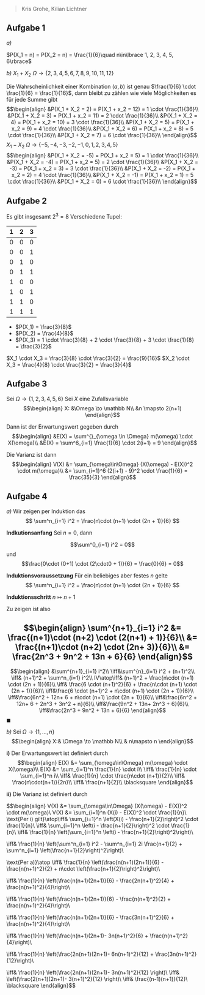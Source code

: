 
> Kris Grohe, Kilian Lichtner
## Aufgabe 1

_a)_

$P(X_1 = n) = P(X_2 = n) = \frac{1}{6}\quad n\in\lbrace 1, 2, 3, 4, 5, 6\rbrace$

_b)_
$X_1 + X_2$
$\Omega \to \lbrace 2, 3, 4, 5, 6, 7, 8, 9, 10, 11, 12\rbrace$

Die Wahrscheinlichkeit einer Kombination $(a, b)$ ist genau $\frac{1}{6} \cdot \frac{1}{6} = \frac{1}{16}$, dann bleibt zu zählen wie viele Möglichkeiten es für jede Summe gibt
$$\begin{align}
&P(X_1 + X_2 = 2) = P(X_1 + x_2 = 12) = 1 \cdot \frac{1}{36}\\
&P(X_1 + X_2 = 3) = P(X_1 + x_2 = 11) = 2 \cdot \frac{1}{36}\\
&P(X_1 + X_2 = 4) = P(X_1 + x_2 = 10) = 3 \cdot \frac{1}{36}\\
&P(X_1 + X_2 = 5) = P(X_1 + x_2 = 9) = 4 \cdot \frac{1}{36}\\
&P(X_1 + X_2 = 6) = P(X_1 + x_2 = 8) = 5 \cdot \frac{1}{36}\\
&P(X_1 + X_2 = 7) = 6 \cdot \frac{1}{36}\\
\end{align}$$
$X_1 - X_2$
$\Omega \to \lbrace -5, -4, -3, -2, -1, 0, 1, 2, 3, 4, 5\rbrace$
$$\begin{align}
&P(X_1 + X_2 = -5) = P(X_1 + x_2 = 5) = 1 \cdot \frac{1}{36}\\
&P(X_1 + X_2 = -4) = P(X_1 + x_2 = 5) = 2 \cdot \frac{1}{36}\\
&P(X_1 + X_2 = -3) = P(X_1 + x_2 = 3) = 3 \cdot \frac{1}{36}\\
&P(X_1 + X_2 = -2) = P(X_1 + x_2 = 2) = 4 \cdot \frac{1}{36}\\
&P(X_1 + X_2 = -1) = P(X_1 + x_2 = 1) = 5 \cdot \frac{1}{36}\\
&P(X_1 + X_2 = 0) = 6 \cdot \frac{1}{36}\\
\end{align}$$

## Aufgabe 2
Es gibt insgesamt $2^3 = 8$ Verschiedene Tupel:

| 1   | 2   | 3   |
| --- | --- | --- |
| 0   | 0   | 0   |
| 0   | 0   | 1   |
| 0   | 1   | 0   |
| 0   | 1   | 1   |
| 1   | 0   | 0   |
| 1   | 0   | 1   |
| 1   | 1   | 0   |
| 1   | 1   | 1   |

- $P(X_1) = \frac{3}{8}$
- $P(X_2) = \frac{4}{8}$
- $P(X_3) = 1 \cdot \frac{3}{8} + 2 \cdot \frac{3}{8} + 3 \cdot \frac{1}{8} = \frac{3}{2}$

$X_1 \cdot X_3 = \frac{3}{8} \cdot \frac{3}{2} = \frac{9}{16}$
$X_2 \cdot X_3 = \frac{4}{8} \cdot \frac{3}{2} = \frac{3}{4}$


## Aufgabe 3
Sei $\Omega \to \lbrace 1, 2, 3, 4, 5, 6\rbrace$
Sei $X$ eine Zufallsvariable 
$$\begin{align}
X: &\Omega \to \mathbb N\\
&n \mapsto 2(n+1)
\end{align}$$

Dann ist der Erwartungswert gegeben durch
$$\begin{align}
&E(X) = \sum^{}_{\omega \in \Omega} m(\omega) \cdot X(\omega)\\
&E(X) =  \sum^6_{i=1} \frac{1}{6} \cdot 2(i+1) = 9
\end{align}$$

Die Varianz ist dann
$$\begin{align}
V(X) &= \sum_{\omega\in\Omega} (X(\omega) - E(X))^2 \cdot m(\omega)\\
&=  \sum_{i=1}^6 (2(i+1) - 9)^2 \cdot \frac{1}{6} = \frac{35}{3}
\end{align}$$


## Aufgabe 4

_a)_
Wir zeigen per Induktion das
$$
\sum^n_{i=1} i^2 = \frac{n\cdot  (n+1) \cdot (2n + 1)}{6}
$$

__Indkutionsanfang__
Sei $n = 0$, dann

$$\sum^0_{i=1} i^2 = 0$$
und 
$$\frac{0\cdot  (0+1) \cdot (2\cdot0 + 1)}{6} = \frac{0}{6} = 0$$

__Induktionsvoraussetzung__
Für ein beliebiges aber festes $n$ gelte 
$$
\sum^n_{i=1} i^2 = \frac{n\cdot  (n+1) \cdot (2n + 1)}{6}
$$

__Induktionsschritt__ $n\mapsto n+1$

Zu zeigen ist also

$$\begin{align}
\sum^{n+1}_{i=1} i^2 &= \frac{(n+1)\cdot  (n+2) \cdot (2(n+1) + 1)}{6}\\
&= \frac{(n+1)\cdot  (n+2) \cdot (2n+ 3)}{6}\\
&= \frac{2n^3 + 9n^2 + 13n + 6}{6}
\end{align}$$
---

$$\begin{align}
&\sum^{n+1}_{i=1} i^2\\
\iff&\sum^{n}_{i=1} i^2 + (n+1)^2\\
\iff& (n+1)^2 + \sum^n_{i=1} i^2\\
IV\atop\iff& (n+1)^2 + \frac{n\cdot  (n+1) \cdot (2n + 1)}{6}\\
\iff& \frac{6 \cdot (n+1)^2}{6} + \frac{n\cdot  (n+1) \cdot (2n + 1)}{6}\\
\iff&\frac{6 \cdot (n+1)^2 + n\cdot  (n+1) \cdot (2n + 1)}{6}\\
\iff&\frac{6n^2 + 12n+ 6 + n\cdot  (n+1) \cdot (2n + 1)}{6}\\
\iff&\frac{6n^2 + 12n+ 6 + 2n^3 + 3n^2 + n}{6}\\
\iff&\frac{9n^2 + 13n+ 2n^3 + 6}{6}\\
\iff&\frac{2n^3 + 9n^2 + 13n + 6}{6}
\end{align}$$
$\blacksquare$

_b)_
Sei $\Omega \to \lbrace 1, \dots, n\rbrace$
$$\begin{align}
X:& \Omega \to \mathbb N\\
& n\mapsto n
\end{align}$$


__i)__ Der Erwartungswert ist definiert durch
$$\begin{align}
E(X) &= \sum_{\omega\in\Omega} m(\omega) \cdot X(\omega)\\
E(X) &= \sum_{i=1}^n \frac{1}{n} \cdot i\\
\iff& \frac{1}{n} \cdot \sum_{i=1}^n i\\
\iff& \frac{1}{n} \cdot \frac{n\cdot (n+1)}{2}\\
\iff& \frac{n\cdot(n+1)}{2n}\\
\iff& \frac{n+1}{2}\\
\blacksquare
\end{align}$$


__ii)__ Die Varianz ist definiert durch

$$\begin{align}
V(X) &= \sum_{\omega\in\Omega} (X(\omega) - E(X))^2 \cdot m(\omega)\\
V(X) &= \sum_{i=1}^n (X(i) - E(X))^2 \cdot \frac{1}{n}\\
\text{Per i) gilt}\atop\iff& \sum_{i=1}^n \left(X(i) - \frac{n+1}{2}\right)^2 \cdot \frac{1}{n}\\
\iff& \sum_{i=1}^n \left(i - \frac{n+1}{2}\right)^2 \cdot \frac{1}{n}\\
\iff& \frac{1}{n} \left(\sum_{i=1}^n \left(i - \frac{n+1}{2}\right)^2\right)\\

\iff& \frac{1}{n} \left(\sum^n_{i=1} i^2 - \sum^n_{i=1} 2i \frac{n+1}{2} + \sum^n_{i=1} \left(\frac{n+1}{2}\right)^2\right)\\

\text{Per a)}\atop \iff& \frac{1}{n} \left(\frac{n(n+1)(2n+1)}{6} - \frac{n(n+1)^2}{2} + n\cdot \left(\frac{n+1}{2}\right)^2\right)\\

\iff& \frac{1}{n} \left(\frac{n(n+1)(2n+1)}{6} - \frac{2n(n+1)^2}{4} + \frac{n(n+1)^2}{4}\right)\\

\iff& \frac{1}{n} \left(\frac{n(n+1)(2n+1)}{6} - \frac{n(n+1)^2}{2} + \frac{n(n+1)^2}{4}\right)\\

\iff& \frac{1}{n} \left(\frac{n(n+1)(2n+1)}{6} - \frac{3n(n+1)^2}{6} + \frac{n(n+1)^2}{4}\right)\\

\iff& \frac{1}{n} \left(\frac{n(n+1)(2n+1)- 3n(n+1)^2}{6} + \frac{n(n+1)^2}{4}\right)\\

\iff& \frac{1}{n} \left(\frac{2n(n+1)(2n+1)- 6n(n+1)^2}{12} + \frac{3n(n+1)^2}{12}\right)\\

\iff& \frac{1}{n} \left(\frac{2n(n+1)(2n+1)- 3n(n+1)^2}{12} \right)\\
\iff& \left(\frac{2(n+1)(2n+1)- 3(n+1)^2}{12} \right)\\
\iff& \frac{(n-1)(n+1)}{12}\\
\blacksquare
\end{align}$$



